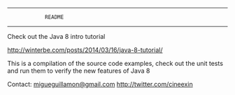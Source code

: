 ****************************************
				README					
****************************************

Check out the Java 8 intro tutorial

http://winterbe.com/posts/2014/03/16/java-8-tutorial/

This is a compilation of the source code examples, check out the unit tests and run them to verify the new features of Java 8 

Contact: migueguillamon@gmail.com
		http://twitter.com/cineexin
